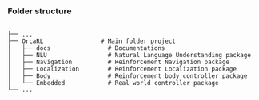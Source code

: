 ### Folder structure

    .
    ├── ...
    ├── OrcaRL                # Main folder project
    │   ├── docs                # Documentations
    │   ├── NLU                 # Natural Language Understanding package
    │   ├── Navigation          # Reinforcement Navigation package
    │   ├── Localization        # Reinforcement Localization package
    │   ├── Body                # Reinforcement body controller package
    │   └── Embedded            # Real world controller package
    └── ...